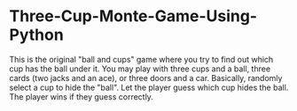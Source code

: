 # Three-Cup-Monte-Game-Using-Python

This is the original "ball and cups" game where you try to find out which cup has the ball under it. You may play with three cups and a ball, three cards (two jacks and an ace), or three doors and a car. Basically, randomly select a cup to hide the "ball". Let the player guess which cup hides the ball. The player wins if they guess correctly.
